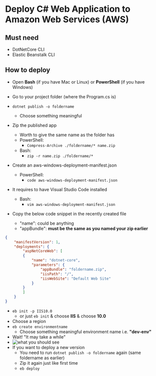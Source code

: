 # Deploy C# Web Application to Amazon Web Services (AWS)


Must need
--------------
- DotNetCore CLI
- Elastic Beanstalk CLI

How to deploy 
----------------

 - Open <strong>Bash</strong> (if you have Mac or Linux) or <strong>PowerShell</strong> (if you have Windows)
 - Go to your project folder (where the Program.cs is)
 - `dotnet publish -o foldername`
    - Choose something meaningful
 - Zip the published app
    - Worth to give the same name as the folder has
    - PowerShell:
	    - `Compress-Archive ./foldername/* name.zip`
    - Bash:
	    - `zip -r name.zip ./foldername/*`

 - Create an aws-windows-deployment-manifest.json
    - PowerShell:
	    - `code aws-windows-deployment-manifest.json`
- It requires to have Visual Studio Code installed
    - Bash:
	    - `vim aws-windows-deployment-manifest.json`
- Copy the below code snippet in the recently created file
    - "name": could be anything
    - "appBundle": <strong>must be the same as you named your zip earlier</strong>

```json
{
    "manifestVersion": 1,
    "deployments": {
        "aspNetCoreWeb": [
        {
            "name": "dotnet-core",
            "parameters": {
                "appBundle": "foldername.zip",
                "iisPath": "/",
                "iisWebSite": "Default Web Site"
            }
        }
        ]
    }
}
```

 - `eb init -p IIS10.0`
     - or just `eb init` & choose <strong>IIS</strong> & choose <strong>10.0</strong>
 - Choose a region
 - `eb create environmentname`
    - Choose something meaningful environment name i.e. <strong>"dev-env"</strong>
 - Wait! "It may take a while"
 - ![what you should see](https://lh3.googleusercontent.com/-yF8RZGHFQDQ/WiUlhjMQWMI/AAAAAAAAFLE/V5502hH5JgEDnJbMc459y5BIwXAITIVEwCLcBGAs/s0/successfull_deploy.PNG "successfull_deploy.PNG")
 - If you want to deploy a new version
    - You need to run `dotnet publish -o foldername` again (same foldername as earlier)
    - Zip it again just like first time
    - `eb deploy`
